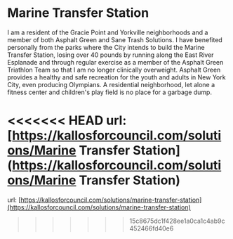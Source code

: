 # Marine Transfer Station #

I am a resident of the Gracie Point and Yorkville neighborhoods and a member of both Asphalt Green and Sane Trash Solutions.  I have benefited personally from the parks where the City intends to build the Marine Transfer Station, losing over 40 pounds by running along the East River Esplanade and through regular exercise as a member of the Asphalt Green Triathlon Team so that I am no longer clinically overweight.  Asphalt Green provides a healthy and safe recreation for the youth and adults in New York City, even producing Olympians.  A residential neighborhood, let alone a fitness center and children's play field is no place for a garbage dump.


<<<<<<< HEAD
url: [https://kallosforcouncil.com/solutions/Marine Transfer Station](https://kallosforcouncil.com/solutions/Marine Transfer Station)
=======
url: [https://kallosforcouncil.com/solutions/marine-transfer-station](https://kallosforcouncil.com/solutions/marine-transfer-station)
>>>>>>> 15c8675dc1f428ee1a0ca1c4ab9c452466fd40e6
